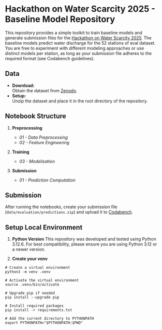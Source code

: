 # Hackathon on Water Scarcity 2025 - Baseline Model Repository

This repository provides a simple toolkit to train baseline models and generate submission files for the [Hackathon on Water Scarcity 2025](https://www.codabench.org/competitions/4335). The baseline models predict water discharge for the 52 stations of eval dataset. You are free to experiment with different modeling approaches or use distinct models per station, as long as your submission file adheres to the required format (see Codabench guidelines).

## Data

- **Download:**  
  Obtain the dataset from [Zenodo](https://zenodo.org/records/14536611).  
- **Setup:**  
  Unzip the dataset and place it in the root directory of the repository.

## Notebook Structure

1. **Preprocessing**
   - *01 - Data Preprocessing*
   - *02 - Feature Engineering*

2. **Training**
   - *03 - Modelisation*

3. **Submission**
   - *01 - Prediction Computation*

## Submission

After running the notebooks, create your submission file (`data/evaluation/predictions.zip`) and upload it to [Codabench](https://www.codabench.org/competitions/4335).

## Setup Local Environment

1. **Python Version**
This repository was developed and tested using Python 3.12.6. For best compatibility, please ensure you are using Python 3.12 or a newer version.

2. **Create your venv**

```shell
# Create a virtual environment
python3 -m venv .venv

# Activate the virtual environment
source .venv/bin/activate

# Upgrade pip if needed
pip install --upgrade pip

# Install required packages
pip install -r requirements.txt

# Add the current directory to PYTHONPATH
export PYTHONPATH="$PYTHONPATH:$PWD"
